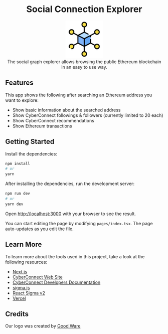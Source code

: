 <h1 align="center">Social Connection Explorer</h1>

<p align="center">
  <img src="public/logo512.png" alt="graph-logo" width="120px" height="120px"/>
  <br>
  The social graph explorer allows browsing the public Ethereum blockchain in an easy to use way.
</p>

## Features

This app shows the following after searching an Ethereum address you want to explore:

- Show basic information about the searched address
- Show CyberConnect followings & followers (currently limited to 20 each)
- Show CyberConnect recommendations
- Show Ethereum transactions

## Getting Started

Install the dependencies:

```bash
npm install
# or
yarn
```

After installing the dependencies, run the development server:

```bash
npm run dev
# or
yarn dev
```

Open [http://localhost:3000](http://localhost:3000) with your browser to see the result.

You can start editing the page by modifying `pages/index.tsx`. The page auto-updates as you edit the file.

## Learn More

To learn more about the tools used in this project, take a look at the following resources:

- [Next.js](https://nextjs.org/)
- [CyberConnect Web Site](https://cyberconnect.me/)
- [CyberConnect Developers Documentation](https://docs.cyberconnect.me/)
- [sigma.js](https://github.com/jacomyal/sigma.js/)
- [React Sigma v2](https://github.com/sim51/react-sigma-v2)
- [Vercel](https://vercel.com/)


## Credits
Our logo was created by [Good Ware](https://www.flaticon.com/authors/good-ware)
